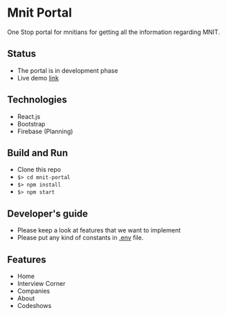 # Mnit Portal
One Stop portal for mnitians for getting all the information regarding MNIT.

## Status
- The portal is in development phase
- Live demo [link](https://surya1231.github.io/mnit-portal/)

## Technologies
- React.js
- Bootstrap
- Firebase (Planning)

## Build and Run
- Clone this repo
- ```$> cd mnit-portal ```
- ```$> npm install ```
- ```$> npm start ```

## Developer's guide
- Please keep a look at features that we want to implement
- Please put any kind of constants in [.env](.env) file.

## Features
- Home
- Interview Corner
- Companies
- About
- Codeshows


